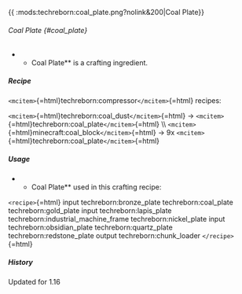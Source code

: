 {{ :mods:techreborn:coal_plate.png?nolink&200\|Coal Plate}}

###### Coal Plate {#coal_plate}

-   -   Coal Plate\*\* is a crafting ingredient.

##### Recipe

`<mcitem>`{=html}techreborn:compressor`</mcitem>`{=html} recipes:

`<mcitem>`{=html}techreborn:coal_dust`</mcitem>`{=html} -\>
`<mcitem>`{=html}techreborn:coal_plate`</mcitem>`{=html} \\\\
`<mcitem>`{=html}minecraft:coal_block`</mcitem>`{=html} -\> 9x
`<mcitem>`{=html}techreborn:coal_plate`</mcitem>`{=html}

##### Usage

-   -   Coal Plate\*\* used in this crafting recipe:

`<recipe>`{=html} input techreborn:bronze_plate techreborn:coal_plate
techreborn:gold_plate input techreborn:lapis_plate
techreborn:industrial_machine_frame techreborn:nickel_plate input
techreborn:obsidian_plate techreborn:quartz_plate
techreborn:redstone_plate output techreborn:chunk_loader
`</recipe>`{=html}

##### History

Updated for 1.16
